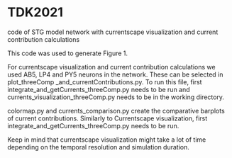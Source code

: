 # TDK2021
code of STG model network with currentscape visualization and current contribution calculations

This code was used to generate Figure 1.

For currentscape visualization and current contribution calculations we used AB5, LP4 and PY5 neurons in the network. These can be selected in plot_threeComp _and_currentContributions.py. To run this file, first integrate_and_getCurrents_threeComp.py needs to be run and currents_visualization_threeComp.py needs to be in the working directory.

colormap.py and currents_comparison.py create the comparative barplots of current contributions. Similarly to Currentscape visualization, first integrate_and_getCurrents_threeComp.py needs to be run.

Keep in mind that currentscape visualization might take a lot of time depending on the temporal resolution and simulation duration.
